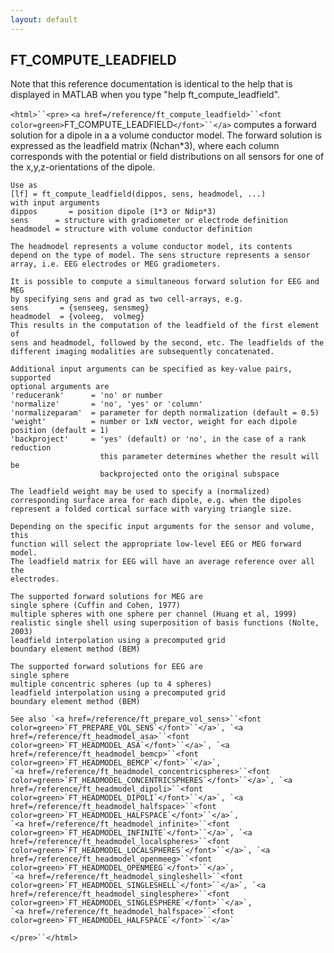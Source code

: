 ```yaml
---
layout: default
---
```


##  FT_COMPUTE_LEADFIELD

Note that this reference documentation is identical to the help that is displayed in MATLAB when you type "help ft_compute_leadfield".

`<html>``<pre>`
    `<a href=/reference/ft_compute_leadfield>``<font color=green>`FT_COMPUTE_LEADFIELD`</font>``</a>` computes a forward solution for a dipole in a a volume
    conductor model. The forward solution is expressed as the leadfield
    matrix (Nchan*3), where each column corresponds with the potential or field
    distributions on all sensors for one of the x,y,z-orientations of the
    dipole.
 
    Use as
    [lf] = ft_compute_leadfield(dippos, sens, headmodel, ...)
    with input arguments
    dippos       = position dipole (1*3 or Ndip*3)
    sens      = structure with gradiometer or electrode definition
    headmodel = structure with volume conductor definition
 
    The headmodel represents a volume conductor model, its contents
    depend on the type of model. The sens structure represents a sensor
    array, i.e. EEG electrodes or MEG gradiometers.
 
    It is possible to compute a simultaneous forward solution for EEG and MEG
    by specifying sens and grad as two cell-arrays, e.g.
    sens       = {senseeg, sensmeg}
    headmodel  = {voleeg,  volmeg}
    This results in the computation of the leadfield of the first element of
    sens and headmodel, followed by the second, etc. The leadfields of the
    different imaging modalities are subsequently concatenated.
 
    Additional input arguments can be specified as key-value pairs, supported
    optional arguments are
    'reducerank'      = 'no' or number
    'normalize'       = 'no', 'yes' or 'column'
    'normalizeparam'  = parameter for depth normalization (default = 0.5)
    'weight'          = number or 1xN vector, weight for each dipole position (default = 1)
    'backproject'     = 'yes' (default) or 'no', in the case of a rank reduction
                        this parameter determines whether the result will be
                        backprojected onto the original subspace
 
    The leadfield weight may be used to specify a (normalized)
    corresponding surface area for each dipole, e.g. when the dipoles
    represent a folded cortical surface with varying triangle size.
 
    Depending on the specific input arguments for the sensor and volume, this
    function will select the appropriate low-level EEG or MEG forward model.
    The leadfield matrix for EEG will have an average reference over all the
    electrodes.
 
    The supported forward solutions for MEG are
    single sphere (Cuffin and Cohen, 1977)
    multiple spheres with one sphere per channel (Huang et al, 1999)
    realistic single shell using superposition of basis functions (Nolte, 2003)
    leadfield interpolation using a precomputed grid
    boundary element method (BEM)
 
    The supported forward solutions for EEG are
    single sphere
    multiple concentric spheres (up to 4 spheres)
    leadfield interpolation using a precomputed grid
    boundary element method (BEM)
 
    See also `<a href=/reference/ft_prepare_vol_sens>``<font color=green>`FT_PREPARE_VOL_SENS`</font>``</a>`, `<a href=/reference/ft_headmodel_asa>``<font color=green>`FT_HEADMODEL_ASA`</font>``</a>`, `<a href=/reference/ft_headmodel_bemcp>``<font color=green>`FT_HEADMODEL_BEMCP`</font>``</a>`,
    `<a href=/reference/ft_headmodel_concentricspheres>``<font color=green>`FT_HEADMODEL_CONCENTRICSPHERES`</font>``</a>`, `<a href=/reference/ft_headmodel_dipoli>``<font color=green>`FT_HEADMODEL_DIPOLI`</font>``</a>`, `<a href=/reference/ft_headmodel_halfspace>``<font color=green>`FT_HEADMODEL_HALFSPACE`</font>``</a>`,
    `<a href=/reference/ft_headmodel_infinite>``<font color=green>`FT_HEADMODEL_INFINITE`</font>``</a>`, `<a href=/reference/ft_headmodel_localspheres>``<font color=green>`FT_HEADMODEL_LOCALSPHERES`</font>``</a>`, `<a href=/reference/ft_headmodel_openmeeg>``<font color=green>`FT_HEADMODEL_OPENMEEG`</font>``</a>`,
    `<a href=/reference/ft_headmodel_singleshell>``<font color=green>`FT_HEADMODEL_SINGLESHELL`</font>``</a>`, `<a href=/reference/ft_headmodel_singlesphere>``<font color=green>`FT_HEADMODEL_SINGLESPHERE`</font>``</a>`,
    `<a href=/reference/ft_headmodel_halfspace>``<font color=green>`FT_HEADMODEL_HALFSPACE`</font>``</a>`
`</pre>``</html>`

